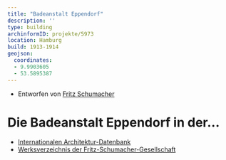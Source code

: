 ```yaml
---
title: "Badeanstalt Eppendorf"
description: ''
type: building
archinformID: projekte/5973
location: Hamburg
build: 1913-1914
geojson:
  coordinates:
  - 9.9903605
  - 53.5895387
---
```


* Entworfen von [Fritz Schumacher](/tags/Fritz-Schumacher)

# Die Badeanstalt Eppendorf in der...
* [Internationalen Architektur-Datenbank](https://deu.archinform.net/projekte/5973.htm)
* [Werksverzeichnis der Fritz-Schumacher-Gesellschaft](http://fritzschumacher.de/gesellschaft/werkkatalog/158-badeanstalt-eppendorf/)
